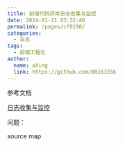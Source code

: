 ```yaml
---
title: 前端代码异常日志收集与监控
date: 2024-01-21 03:32:46
permalink: /pages/cf0190/
categories:
  - 日志
tags:
  - 前端工程化
author: 
  name: aXing
  link: https://github.com/08163356
---
```



参考文档

[日志收集与监控](https://www.cnblogs.com/hustskyking/p/fe-monitor.html)

问题： 

source map